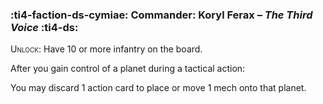 ### :ti4-faction-ds-cymiae: **Commander**: Koryl Ferax – _The Third Voice_ :ti4-ds:

<span style="font-variant:small-caps;">Unlock</span>: Have 10 or more infantry on the board.

After you gain control of a planet during a tactical action:

You may discard 1 action card to place or move 1 mech onto that planet.
